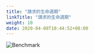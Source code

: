 ```yaml
---
title: "請求的生命週期"
linkTitle: "請求的生命週期"
weight: 10
date: 2020-04-08T10:44:52+08:00
---
```


![Benchmark](/img/request-lifecycle.png)